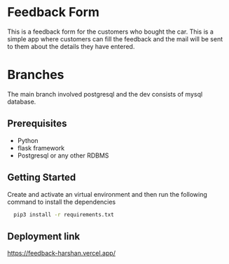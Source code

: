 # Feedback Form
This is a feedback form for the customers who bought the car. This is a simple app where customers can fill the feedback and the mail will be sent to them about the details they have entered.

# Branches
The main branch involved postgresql and the dev consists of mysql database.

## Prerequisites
* Python  
* flask framework
* Postgresql or any other RDBMS

##  Getting Started
Create and activate an virtual environment and then run the following command to install the dependencies
```bash
  pip3 install -r requirements.txt
```

## Deployment link
https://feedback-harshan.vercel.app/


